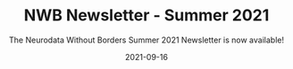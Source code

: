 ---
title: "NWB Newsletter - Summer 2021"
weight: 5
date: "2021-09-16"
subtitle: "The Neurodata Without Borders Summer 2021 Newsletter is now available!"
ext_link: "https://mailchi.mp/af7d20fa54bf/nwb-newsletter-summer-2021"
image: "/images/newsletter_2021-09-banner.png"
tags: announcement, newsletter
---